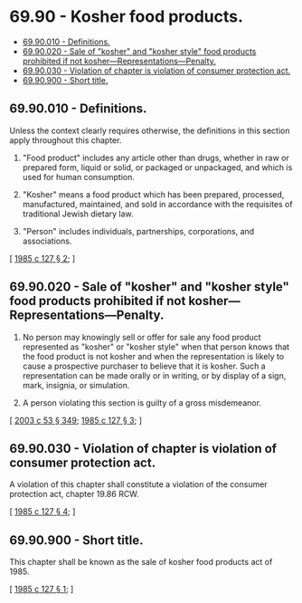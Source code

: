 # 69.90 - Kosher food products.
* [69.90.010 - Definitions.](#6990010---definitions)
* [69.90.020 - Sale of "kosher" and "kosher style" food products prohibited if not kosher—Representations—Penalty.](#6990020---sale-of-kosher-and-kosher-style-food-products-prohibited-if-not-kosherrepresentationspenalty)
* [69.90.030 - Violation of chapter is violation of consumer protection act.](#6990030---violation-of-chapter-is-violation-of-consumer-protection-act)
* [69.90.900 - Short title.](#6990900---short-title)
## 69.90.010 - Definitions.
Unless the context clearly requires otherwise, the definitions in this section apply throughout this chapter.

1. "Food product" includes any article other than drugs, whether in raw or prepared form, liquid or solid, or packaged or unpackaged, and which is used for human consumption.

2. "Kosher" means a food product which has been prepared, processed, manufactured, maintained, and sold in accordance with the requisites of traditional Jewish dietary law.

3. "Person" includes individuals, partnerships, corporations, and associations.

\[ [1985 c 127 § 2](http://leg.wa.gov/CodeReviser/documents/sessionlaw/1985c127.pdf?cite=1985%20c%20127%20§%202); \]

## 69.90.020 - Sale of "kosher" and "kosher style" food products prohibited if not kosher—Representations—Penalty.
1. No person may knowingly sell or offer for sale any food product represented as "kosher" or "kosher style" when that person knows that the food product is not kosher and when the representation is likely to cause a prospective purchaser to believe that it is kosher. Such a representation can be made orally or in writing, or by display of a sign, mark, insignia, or simulation.

2. A person violating this section is guilty of a gross misdemeanor.

\[ [2003 c 53 § 349](http://lawfilesext.leg.wa.gov/biennium/2003-04/Pdf/Bills/Session%20Laws/Senate/5758.SL.pdf?cite=2003%20c%2053%20§%20349); [1985 c 127 § 3](http://leg.wa.gov/CodeReviser/documents/sessionlaw/1985c127.pdf?cite=1985%20c%20127%20§%203); \]

## 69.90.030 - Violation of chapter is violation of consumer protection act.
A violation of this chapter shall constitute a violation of the consumer protection act, chapter 19.86 RCW.

\[ [1985 c 127 § 4](http://leg.wa.gov/CodeReviser/documents/sessionlaw/1985c127.pdf?cite=1985%20c%20127%20§%204); \]

## 69.90.900 - Short title.
This chapter shall be known as the sale of kosher food products act of 1985.

\[ [1985 c 127 § 1](http://leg.wa.gov/CodeReviser/documents/sessionlaw/1985c127.pdf?cite=1985%20c%20127%20§%201); \]

